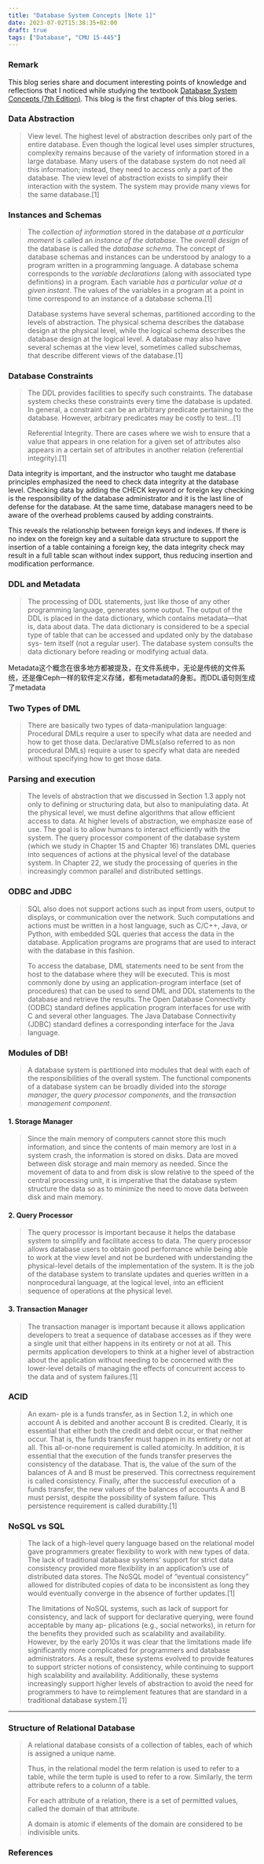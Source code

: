 ```yaml
---
title: "Database System Concepts [Note 1]"
date: 2023-07-02T15:38:35+02:00
draft: true
tags: ["Database", "CMU 15-445"]
---
```


### Remark
This blog series share and document interesting points of knowledge and reflections that I noticed while studying the textbook [Database System Concepts (7th Edition)](https://www.db-book.com). This blog is the first chapter of this blog series.

### Data Abstraction

> View level. The highest level of abstraction describes only part of the entire database. Even though the logical level uses simpler structures, complexity remains because of the variety of information stored in a large database. Many users of the database system do not need all this information; instead, they need to access only a part of the database. The view level of abstraction exists to simplify their interaction with the system. The system may provide many views for the same database.[1]

### Instances and Schemas

> The *collection of information* stored in the database *at a particular moment* is called an *instance of the database*. The *overall design* of the database is called the *database schema*. The concept of database schemas and instances can be understood by analogy to a program written in a programming language. A database schema corresponds to the *variable declarations* (along with associated type definitions) in a program. Each variable *has a particular value at a given instant*. The values of the variables in a program at a point in time correspond to an instance of a database schema.[1]
>
> Database systems have several schemas, partitioned according to the levels of abstraction. The physical schema describes the database design at the physical level, while the logical schema describes the database design at the logical level. A database may also have several schemas at the view level, sometimes called subschemas, that describe different views of the database.[1]


### Database Constraints

> The DDL provides facilities to specify such constraints. The database system checks these constraints every time the database is updated. In general, a constraint can be an arbitrary predicate pertaining to the database. However, arbitrary predicates may be costly to test...[1]
> 
> Referential Integrity. There are cases where we wish to ensure that a value that appears in one relation for a given set of attributes also appears in a certain set of attributes in another relation (referential integrity).[1]

Data integrity is important, and the instructor who taught me database principles emphasized the need to check data integrity at the database level. Checking data by adding the CHECK keyword or foreign key checking is the responsibility of the database administrator and it is the last line of defense for the database. At the same time, database managers need to be aware of the overhead problems caused by adding constraints.

This reveals the relationship between foreign keys and indexes. If there is no index on the foreign key and a suitable data structure to support the insertion of a table containing a foreign key, the data integrity check may result in a full table scan without index support, thus reducing insertion and modification performance.

### DDL and Metadata

> The processing of DDL statements, just like those of any other programming language, generates some output. The output of the DDL is placed in the data dictionary, which contains metadata—that is, data about data. The data dictionary is considered to be a special type of table that can be accessed and updated only by the database sys- tem itself (not a regular user). The database system consults the data dictionary before reading or modifying actual data.

Metadata这个概念在很多地方都被提及，在文件系统中，无论是传统的文件系统，还是像Ceph一样的软件定义存储，都有metadata的身影。而DDL语句则生成了metadata

### Two Types of DML

> There are basically two types of data-manipulation language: Procedural DMLs require a user to specify what data are needed and how to get those data. Declarative DMLs(also referred to as non procedural DMLs) require a user to specify what data are needed without specifying how to get those data.

### Parsing and execution

> The levels of abstraction that we discussed in Section 1.3 apply not only to defining or structuring data, but also to manipulating data. At the physical level, we must define algorithms that allow efficient access to data. At higher levels of abstraction, we emphasize ease of use. The goal is to allow humans to interact efficiently with the system. The query processor component of the database system (which we study in Chapter 15 and Chapter 16) translates DML queries into sequences of actions at the physical level of the database system. In Chapter 22, we study the processing of queries in the increasingly common parallel and distributed settings.

### ODBC and JDBC

> SQL also does not support actions such as input from users, output to displays, or communication over the network. Such computations and actions must be written in a host language, such as C/C++, Java, or Python, with embedded SQL queries that access the data in the database. Application programs are programs that are used to interact with the database in this fashion.
>
> To access the database, DML statements need to be sent from the host to the database where they will be executed. This is most commonly done by using an application-program interface (set of procedures) that can be used to send DML and DDL statements to the database and retrieve the results. The Open Database Connectivity (ODBC) standard defines application program interfaces for use with C and several other languages. The Java Database Connectivity (JDBC) standard defines a corresponding interface for the Java language.

### Modules of DB!

> A database system is partitioned into modules that deal with each of the responsibilities of the overall system. The functional components of a database system can be broadly divided into the *storage manager*, the *query processor components*, and the *transaction management component*.

#### 1. Storage Manager

> Since the main memory of computers cannot store this much information, and since the contents of main memory are lost in a system crash, the information is stored on disks. Data are moved between disk storage and main memory as needed. Since the movement of data to and from disk is slow relative to the speed of the central processing unit, it is imperative that the database system structure the data so as to minimize the need to move data between disk and main memory.

#### 2. Query Processor

> The query processor is important because it helps the database system to simplify and facilitate access to data. The query processor allows database users to obtain good performance while being able to work at the view level and not be burdened with understanding the physical-level details of the implementation of the system. It is the job of the database system to translate updates and queries written in a nonprocedural language, at the logical level, into an efficient sequence of operations at the physical level.

#### 3. Transaction Manager

> The transaction manager is important because it allows application developers to treat a sequence of database accesses as if they were a single unit that either happens in its entirety or not at all. This permits application developers to think at a higher level of abstraction about the application without needing to be concerned with the lower-level details of managing the effects of concurrent access to the data and of system failures.[1]

### ACID

> An exam- ple is a funds transfer, as in Section 1.2, in which one account A is debited and another account B is credited. Clearly, it is essential that either both the credit and debit occur, or that neither occur. That is, the funds transfer must happen in its entirety or not at all. This all-or-none requirement is called atomicity. In addition, it is essential that the execution of the funds transfer preserves the consistency of the database. That is, the value of the sum of the balances of A and B must be preserved. This correctness requirement is called consistency. Finally, after the successful execution of a funds transfer, the new values of the balances of accounts A and B must persist, despite the possibility of system failure. This persistence requirement is called durability.[1]

### NoSQL vs SQL

> The lack of a high-level query language based on the relational model gave programmers greater flexibility to work with new types of data. The lack of traditional database systems’ support for strict data consistency provided more flexibility in an application’s use of distributed data stores. The NoSQL model of “eventual consistency” allowed for distributed copies of data to be inconsistent as long they would eventually converge in the absence of further updates.[1]
>
> The limitations of NoSQL systems, such as lack of support for consistency, and lack of support for declarative querying, were found acceptable by many ap- plications (e.g., social networks), in return for the benefits they provided such as scalability and availability. However, by the early 2010s it was clear that the limitations made life significantly more complicated for programmers and database administrators. As a result, these systems evolved to provide features to support stricter notions of consistency, while continuing to support high scalability and availability. Additionally, these systems increasingly support higher levels of abstraction to avoid the need for programmers to have to reimplement features that are standard in a traditional database system.[1]

---

### Structure of Relational Database

> A relational database consists of a collection of tables, each of which is assigned a unique name. 
>
> Thus, in the relational model the term relation is used to refer to a table, while the term tuple is used to refer to a row. Similarly, the term attribute refers to a column of a table.
>
> For each attribute of a relation, there is a set of permitted values, called the domain of that attribute. 
>
> A domain is atomic if elements of the domain are considered to be indivisible units.

### References

